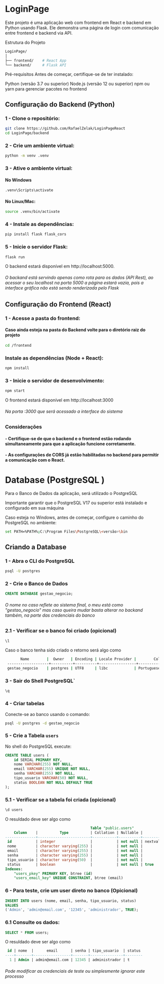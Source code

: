 # LoginPage
Este projeto é uma aplicação web com frontend em React e backend em Python usando Flask. Ele demonstra uma página de login com comunicação entre frontend e backend via API.

Estrutura do Projeto

```` bash
LoginPage/
│
├── frontend/    # React App
└── backend/     # Flask API
````

Pré-requisitos
Antes de começar, certifique-se de ter instalado:

Python (versão 3.7 ou superior)
Node.js (versão 12 ou superior)
npm ou yarn para gerenciar pacotes no frontend

## Configuração do Backend (Python)
### 1 - Clone o repositório:
````bash
git clone https://github.com/RafaelZelak/LoginPageReact
cd LoginPage/backend
````
### 2 - Crie um ambiente virtual:

````bash
python -m venv .venv
````

### 3 - Ative o ambiente virtual:

#### No Windows
````bash
.venv\Scripts\activate
````
#### No Linux/Mac:
````bash
source .venv/bin/activate
````
### 4 - Instale as dependências:
````python
pip install flask flask_cors
````

### 5 - Inicie o servidor Flask:
```` python
flask run
````

O backend estará disponível em http://localhost:5000.
###### O backand está servindo apenas como rota para os dados (API Rest), ao acessar o seu localhost na porta 5000 a página estará vazia, pois a interface gráfica não está sendo renderizada pelo Flask

## Configuração do Frontend (React)

### 1 - Acesse a pasta do frontend:
#### Caso ainda esteja na pasta do Backend volte para o diretório raiz do projeto
````bash
cd /frontend
````
### Instale as dependências (Node + React):
````bash
npm install
````
### 3 - Inicie o servidor de desenvolvimento:
````bash
npm start
````
O frontend estará disponível em http://localhost:3000
###### Na porta :3000 que será acessado a interface do sistema

### Considerações
#### - Certifique-se de que o backend e o frontend estão rodando simultaneamente para que a aplicação funcione corretamente.
#### - As configurações de CORS já estão habilitadas no backend para permitir a comunicação com o React.

# Database (PostgreSQL )
Para o Banco de Dados da aplicação, será utilizado o PostgreSQL

Importante garantir que o PostgreSQL V17 ou superior está instalado e configurado em sua máquina

Caso esteja no Windows, antes de começar, configure o caminho do PostgreSQL no ambiente:
```` bash
set PATH=%PATH%;C:\Program Files\PostgreSQL\<versão>\bin
````

## Criando a Database
### 1 - Abra o CLI do PostgreSQL

```` bash
psql -U postgres
````
### 2 - Crie o Banco de Dados

```` SQL
CREATE DATABASE gestao_negocio;
````
###### O nome no caso reflete ao sistema final, o meu está como "gestao_negocio" mas caso queira mudar basta alterar no backand também, na parte das credenciais do banco

### 2.1 - Verificar se o banco foi criado (opicional)
```` bash
\l
````
Caso o banco tenha sido criado o retorno será algo como

```` bash
       Name        |  Owner   | Encoding | Locale Provider |        Collate         |         Ctype          | Locale | ICU Rules |   Access privileges
 -------------------+----------+----------+-----------------+------------------------+------------------------+--------+-----------+-----------------------
 gestao_negocio    | postgres | UTF8     | libc            | Portuguese_Brazil.1252 | Portuguese_Brazil.1252 |        |           |
 ````
### 3 - Sair do Shell PostgreSQL`
```` SQL
\q
````

### 4 - Criar tabelas
Conecte-se ao banco usando o comando:
```` bash
psql -U postgres -d gestao_negocio
````
### 5 - Crie a Tabela `users`
No shell do PostgreSQL execute:

````SQL
CREATE TABLE users (
    id SERIAL PRIMARY KEY,
    nome VARCHAR(255) NOT NULL,
    email VARCHAR(255) UNIQUE NOT NULL,
    senha VARCHAR(255) NOT NULL,
    tipo_usuario VARCHAR(50) NOT NULL,
    status BOOLEAN NOT NULL DEFAULT TRUE
);
````
### 5.1 - Verificar se a tabela foi criada (opicional)
````SQL
\d users
````
O resuldado deve ser algo como
````SQL
                                       Table "public.users"
    Column    |          Type          | Collation | Nullable |              Default
--------------+------------------------+-----------+----------+-----------------------------------
 id           | integer                |           | not null | nextval('users_id_seq'::regclass)
 nome         | character varying(255) |           | not null |
 email        | character varying(255) |           | not null |
 senha        | character varying(255) |           | not null |
 tipo_usuario | character varying(50)  |           | not null |
 status       | boolean                |           | not null | true
Indexes:
    "users_pkey" PRIMARY KEY, btree (id)
    "users_email_key" UNIQUE CONSTRAINT, btree (email)

````

### 6 - Para teste, crie um user direto no banco (Opicional)
````SQL
INSERT INTO users (nome, email, senha, tipo_usuario, status)
VALUES
('Admin', 'admin@email.com', '12345', 'administrador', TRUE);
````

### 6.1 Consulte os dados:
````SQL
SELECT * FROM users;
````
O resuldado deve ser algo como
````SQL
 id | nome  |      email      | senha | tipo_usuario  | status
----+-------+-----------------+-------+---------------+--------
  1 | Admin | admin@email.com | 12345 | administrador | t
````

###### Pode modificar as credenciais de teste ou simplesmente ignorar este processo